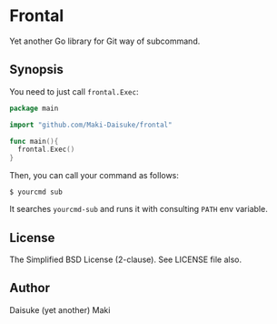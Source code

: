 Frontal
=======

Yet another Go library for Git way of subcommand.


Synopsis
--------

You need to just call `frontal.Exec`:

```go
package main

import "github.com/Maki-Daisuke/frontal"

func main(){
  frontal.Exec()
}
```

Then, you can call your command as follows:

```
$ yourcmd sub
```

It searches `yourcmd-sub` and runs it with consulting `PATH` env variable.


License
-------

The Simplified BSD License (2-clause). See LICENSE file also.


Author
------

Daisuke (yet another) Maki
